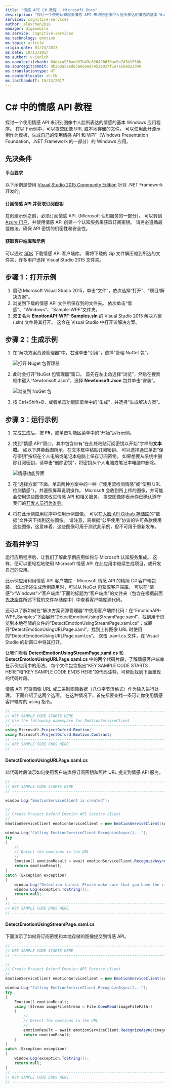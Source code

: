 ```yaml
---
title: "情感 API C# 教程 | Microsoft Docs"
description: "探讨一个使用认知服务情感 API 来识别图像中人脸所表达的情感的基本 Windows 应用。"
services: cognitive-services
author: alexchen2016
manager: digimobile
ms.service: cognitive-services
ms.technology: emotion
ms.topic: article
origin.date: 01/23/2017
ms.date: 10/13/2017
ms.author: v-junlch
ms.openlocfilehash: 04d4ca950adb57b49e826490670ae9e7d3b1538b
ms.sourcegitcommit: 9b2b3a5aede3a66aaa5453e027f1e7a56a022d49
ms.translationtype: HT
ms.contentlocale: zh-CN
ms.lasthandoff: 10/13/2017
---
```

# <a name="emotion-api-in-c35-tutorial"></a>C&#35; 中的情感 API 教程

探讨一个使用情感 API 来识别图像中人脸所表达的情感的基本 Windows 应用程序。 在以下示例中，可以提交图像 URL 或本地存储的文件。 可以使用此开源示例作为模板，生成自己的使用情感 API 和 WPF（Windows Presentation Foundation，.NET Framework 的一部分）的 Windows 应用。

## <a name="Prerequisites">先决条件</a>
#### <a name="platform-requirements"></a>平台要求  
以下示例是使用 [Visual Studio 2015 Community Edition](https://www.visualstudio.com/products/visual-studio-community-vs) 针对 .NET Framework 开发的。  

#### <a name="subscribe-to-emotion-api-and-get-a-subscription-key"></a>订阅情感 API 并获取订阅密钥  
在创建示例之前，必须订阅情感 API（Microsoft 认知服务的一部分）。 可以转到 [Azure 门户](https://portal.azure.cn)，并使用情感 API 创建一个认知服务来获取订阅密钥。 请务必遵循最佳做法，确保 API 密钥的机密性和安全性。  

#### <a name="get-the-client-library-and-example"></a>获取客户端库和示例  
可以通过 [SDK](https://www.github.com/microsoft/cognitive-emotion-windows) 下载情感 API 客户端库。 需将下载的 zip 文件解压缩到所选的文件夹，许多用户选择 Visual Studio 2015 文件夹。
## <a name="Step1">步骤 1：打开示例</a>
1.  启动 Microsoft Visual Studio 2015，单击“文件”，依次选择“打开”、“项目/解决方案”。
2.  浏览到下载的情感 API 文件所保存到的文件夹。 依次单击“情感”、“Windows”、“Sample-WPF”文件夹。
3.  双击名为 **EmotionAPI-WPF-Samples.sln** 的 Visual Studio 2015 解决方案 (.sln) 文件将其打开。 这会在 Visual Studio 中打开该解决方案。

## <a name="Step2">步骤 2：生成示例</a>
1. 在“解决方案资源管理器”中，右键单击“引用”，选择“管理 NuGet 包”。

    ![打开 Nuget 包管理器](../Images/EmotionNuget.png)

2.  此时会打开“NuGet 包管理器”窗口。 首先在左上角选择“浏览”，然后在搜索框中键入“Newtonsoft.Json”，选择 **Newtonsoft.Json** 包并单击“安装”。  

    ![浏览到 NuGet 包](../Images/EmotionNugetBrowse.png)  

3.  按 Ctrl+Shift+B，或者单击功能区菜单中的“生成”，并选择“生成解决方案”。

## <a name="Step3">步骤 3：运行示例</a>
1.  完成生成后，按 **F5**，或单击功能区菜单中的“开始”运行示例。
2.  找到“情感 API”窗口，其中包含带有“在此处粘贴订阅密钥以开始”字样的**文本框**。 如以下屏幕截图所示，在文本框中粘贴订阅密钥。 可以选择通过单击“保存密钥”按钮在个人电脑或笔记本电脑上保存订阅密钥。 如果想要从系统中删除订阅密钥，请单击“删除密钥”，将密钥从个人电脑或笔记本电脑中删除。
  
    ![情感功能界面](../Images/EmotionKey.png)

3.  在“选择方案”下面，单击两种方案中的一种（“使用流检测情感”或“使用 URL 检测情感”），并遵照屏幕说明操作。 Microsoft 会收到所上传的图像，并可能会使用这些图像来改进情感 API 和相关服务。 提交图像即表示你已确认遵守我们的[开发人员行为准则](https://azure.microsoft.com/en-us/support/legal/developer-code-of-conduct/)。
4.  将在此示例应用程序中使用示例图像。 可以在[人脸 API Github 存储库](https://github.com/Microsoft/Cognitive-Face-Windows/tree/master/Data)的“数据”文件夹下找到这些图像。 请注意，需根据“公平使用”协议的许可条款使用这些图像，这意味着，这些图像可用于测试此示例，但不可用于重新发布。

## <a name="Review">查看并学习</a>
运行应用程序后，让我们了解此示例应用如何与 Microsoft 认知服务集成。 这样，便可以更轻松地使用 Microsoft 情感 API 在此应用中继续生成项目，或开发自己的应用。 

此示例应用利用情感 API 客户端库 - Microsoft 情感 API 的精简 C# 客户端包装。 如上所述生成示例应用时，可以从 NuGet 包获取客户端库。 可以在“情感”>“Windows”>“客户端库”下面的标题为“客户端库”的文件夹（包含在根据前面[先决条件](#Prerequisites)所述下载的文件存储库中）中查看客户端库源代码。[](https://github.com/Microsoft/Cognitive-Emotion-Windows/tree/master/ClientLibrary)
 
还可以了解如何在“解决方案资源管理器”中使用客户端库代码：在“EmotionAPI-WPF_Samples”下面展开“DetectEmotionUsingStreamPage.xaml”，找到用于浏览到本地存储的文件的“DetectEmotionUsingStreamPage.xaml.cs”；或展开“DetectEmotionUsingURLPage.xaml”，找到上传图像 URL 时使用的“DetectEmotionUsingURLPage.xaml.cs”。 双击 .xaml.cs 文件，在 Visual Studio 的新窗口中将其打开。 

让我们看看 **DetectEmotionUsingStreamPage.xaml.cs** 和 **DetectEmotionUsingURLPage.xaml.cs** 中的两个代码片段，了解情感客户端库在示例应用中的用法。 每个文件包含指出“KEY SAMPLE CODE STARTS HERE”和“KEY SAMPLE CODE ENDS HERE”的代码注释，可帮助找到下面重现的代码片段。

情感 API 可将图像 URL 或二进制图像数据（八位字节流格式）作为输入进行处理。 下面介绍了这两个选项。 在这种情况下，首先都要查找一条可让你使用情感客户端库的 using 指令。 
```csharp
// ----------------------------------------------------------------------- 
// KEY SAMPLE CODE STARTS HERE 
// Use the following namespace for EmotionServiceClient 
// ----------------------------------------------------------------------- 
using Microsoft.ProjectOxford.Emotion; 
using Microsoft.ProjectOxford.Emotion.Contract; 
// ----------------------------------------------------------------------- 
// KEY SAMPLE CODE ENDS HERE 
// ----------------------------------------------------------------------- 
```
#### <a name="detectemotionusingurlpagexamlcs"></a>DetectEmotionUsingURLPage.xaml.cs 

此代码片段演示如何使用客户端库将订阅密钥和照片 URL 提交到情感 API 服务。 

```csharp
// -----------------------------------------------------------------------
// KEY SAMPLE CODE STARTS HERE
// -----------------------------------------------------------------------

window.Log("EmotionServiceClient is created");

//
// Create Project Oxford Emotion API Service client
//
EmotionServiceClient emotionServiceClient = new EmotionServiceClient(subscriptionKey);

window.Log("Calling EmotionServiceClient.RecognizeAsync()...");
try
{
    //
    // Detect the emotions in the URL
    //
    Emotion[] emotionResult = await emotionServiceClient.RecognizeAsync(url);
    return emotionResult;
}
catch (Exception exception)
{
    window.Log("Detection failed. Please make sure that you have the right subscription key and proper URL to detect.");
    window.Log(exception.ToString());
    return null;
}
// -----------------------------------------------------------------------
// KEY SAMPLE CODE ENDS HERE
// -----------------------------------------------------------------------
```
#### <a name="detectemotionusingstreampagexamlcs"></a>DetectEmotionUsingStreamPage.xaml.cs 

下面演示了如何将订阅密钥和本地存储的图像提交到情感 API。 


```csharp
// -----------------------------------------------------------------------
// KEY SAMPLE CODE STARTS HERE
// -----------------------------------------------------------------------

//
// Create Project Oxford Emotion API Service client
//
EmotionServiceClient emotionServiceClient = new EmotionServiceClient(subscriptionKey);

window.Log("Calling EmotionServiceClient.RecognizeAsync()...");
try
{
    Emotion[] emotionResult;
    using (Stream imageFileStream = File.OpenRead(imageFilePath))
    {
        //
        // Detect the emotions in the URL
        //
        emotionResult = await emotionServiceClient.RecognizeAsync(imageFileStream);
        return emotionResult;
    }
}
catch (Exception exception)
{
    window.Log(exception.ToString());
    return null;
}
// -----------------------------------------------------------------------
// KEY SAMPLE CODE ENDS HERE
// -----------------------------------------------------------------------
```
<!--
## <a name="Related">Related Topics</a>
[Emotion API Overview](.)
-->

